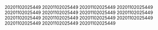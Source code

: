 20201102025449
20201102025449
20201102025449
20201102025449
20201102025449
20201102025449
20201102025449
20201102025449
20201102025449
20201102025449
20201102025449
20201102025449
20201102025449
20201102025449
20201102025449
